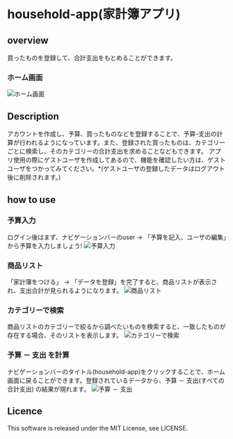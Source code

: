 household-app(家計簿アプリ)
====

## overview
買ったものを登録して、合計支出をもとめることができます。

### ホーム画面
![ホーム画面](https://user-images.githubusercontent.com/47558898/58493103-33ce6380-81ad-11e9-993c-5576dc4540aa.PNG)

## Description
アカウントを作成し、予算、買ったものなどを登録することで、予算-支出の計算が行われるようになっています。また、登録された買ったものは、カテゴリーごとに検索し、そのカテゴリーの合計支出を求めることなどもできます。
アプリ使用の際にゲストユーザを作成してあるので、機能を確認したい方は、ゲストユーザをつかってみてください。*(ゲストユーザの登録したデータはログアウト後に削除されます。)

## how to use

### 予算入力
ログイン後はまず、ナビゲーションバーのuser → 「予算を記入、ユーザの編集」から予算を入力しましょう!
![予算入力]()


### 商品リスト
「家計簿をつける」 → 「データを登録」を完了すると、商品リストが表示され、支出合計が見られるようになります。
![商品リスト](https://user-images.githubusercontent.com/47558898/58494479-249ce500-81b0-11e9-935e-5d6be1fe9c32.PNG)

### カテゴリーで検索
商品リストのカテゴリーで絞るから調べたいものを検索すると、一致したものが存在する場合、そのリストを表示します。
![カテゴリーで検索](https://user-images.githubusercontent.com/47558898/58494556-501fcf80-81b0-11e9-8bcd-315298aafd3d.PNG)

### 予算 － 支出 を計算 
ナビゲーションバーのタイトル(household-app)をクリックすることで、ホーム画面に戻ることができます。登録されているデータから、予算 － 支出(すべての合計支出) の結果が現れます。
![予算 － 支出](https://user-images.githubusercontent.com/47558898/58494577-5ca42800-81b0-11e9-9466-726affe63255.PNG)



## Licence
This software is released under the MIT License, see LICENSE.


